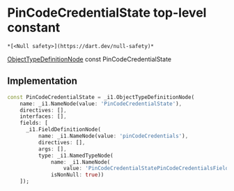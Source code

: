 


# PinCodeCredentialState top-level constant






    *[<Null safety>](https://dart.dev/null-safety)*


[ObjectTypeDefinitionNode](https://pub.dev/documentation/gql/0.13.0/ast/ObjectTypeDefinitionNode-class.html) const PinCodeCredentialState
  







## Implementation

```dart
const PinCodeCredentialState = _i1.ObjectTypeDefinitionNode(
    name: _i1.NameNode(value: 'PinCodeCredentialState'),
    directives: [],
    interfaces: [],
    fields: [
      _i1.FieldDefinitionNode(
          name: _i1.NameNode(value: 'pinCodeCredentials'),
          directives: [],
          args: [],
          type: _i1.NamedTypeNode(
              name: _i1.NameNode(
                  value: 'PinCodeCredentialStatePinCodeCredentialsField'),
              isNonNull: true))
    ]);
```









